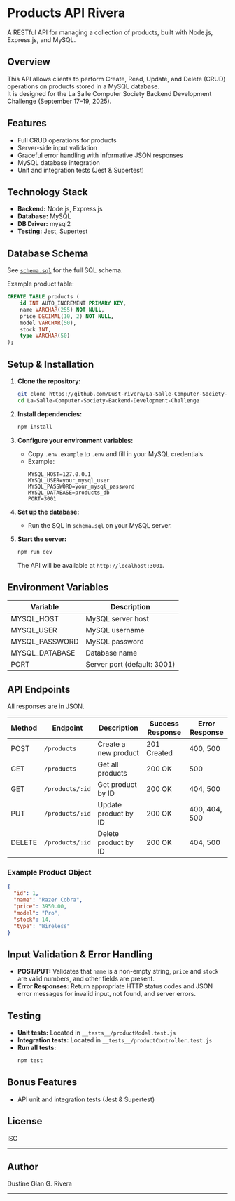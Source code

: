 # Products API Rivera

A RESTful API for managing a collection of products, built with Node.js, Express.js, and MySQL.

## Overview

This API allows clients to perform Create, Read, Update, and Delete (CRUD) operations on products stored in a MySQL database.  
It is designed for the La Salle Computer Society Backend Development Challenge (September 17–19, 2025).

## Features

- Full CRUD operations for products
- Server-side input validation
- Graceful error handling with informative JSON responses
- MySQL database integration
- Unit and integration tests (Jest & Supertest)

## Technology Stack

- **Backend:** Node.js, Express.js
- **Database:** MySQL
- **DB Driver:** mysql2
- **Testing:** Jest, Supertest

## Database Schema

See [`schema.sql`](./schema.sql) for the full SQL schema.

Example product table:

```sql
CREATE TABLE products (
    id INT AUTO_INCREMENT PRIMARY KEY,
    name VARCHAR(255) NOT NULL,
    price DECIMAL(10, 2) NOT NULL,
    model VARCHAR(50),
    stock INT,
    type VARCHAR(50)
);
```

## Setup & Installation

1. **Clone the repository:**
   ```sh
   git clone https://github.com/Dust-rivera/La-Salle-Computer-Society-Backend-Development-Challenge.git
   cd La-Salle-Computer-Society-Backend-Development-Challenge
   ```

2. **Install dependencies:**
   ```sh
   npm install
   ```

3. **Configure your environment variables:**
   - Copy `.env.example` to `.env` and fill in your MySQL credentials.
   - Example:
     ```
     MYSQL_HOST=127.0.0.1
     MYSQL_USER=your_mysql_user
     MYSQL_PASSWORD=your_mysql_password
     MYSQL_DATABASE=products_db
     PORT=3001
     ```

4. **Set up the database:**
   - Run the SQL in `schema.sql` on your MySQL server.

5. **Start the server:**
   ```sh
   npm run dev
   ```
   The API will be available at `http://localhost:3001`.

## Environment Variables

| Variable         | Description                |
|------------------|---------------------------|
| MYSQL_HOST       | MySQL server host         |
| MYSQL_USER       | MySQL username            |
| MYSQL_PASSWORD   | MySQL password            |
| MYSQL_DATABASE   | Database name             |
| PORT             | Server port (default: 3001)|

## API Endpoints

All responses are in JSON.

| Method | Endpoint         | Description                       | Success Response | Error Response |
|--------|------------------|-----------------------------------|------------------|---------------|
| POST   | `/products`      | Create a new product              | 201 Created      | 400, 500      |
| GET    | `/products`      | Get all products                  | 200 OK           | 500           |
| GET    | `/products/:id`  | Get product by ID                 | 200 OK           | 404, 500      |
| PUT    | `/products/:id`  | Update product by ID              | 200 OK           | 400, 404, 500 |
| DELETE | `/products/:id`  | Delete product by ID              | 200 OK           | 404, 500      |

### Example Product Object

```json
{
  "id": 1,
  "name": "Razer Cobra",
  "price": 3950.00,
  "model": "Pro",
  "stock": 14,
  "type": "Wireless"
}
```

## Input Validation & Error Handling

- **POST/PUT:** Validates that `name` is a non-empty string, `price` and `stock` are valid numbers, and other fields are present.
- **Error Responses:** Return appropriate HTTP status codes and JSON error messages for invalid input, not found, and server errors.

## Testing

- **Unit tests:** Located in `__tests__/productModel.test.js`
- **Integration tests:** Located in `__tests__/productController.test.js`
- **Run all tests:**
  ```sh
  npm test
  ```

## Bonus Features

- API unit and integration tests (Jest & Supertest)

## License

ISC

---

## Author

Dustine Gian G. Rivera

---
